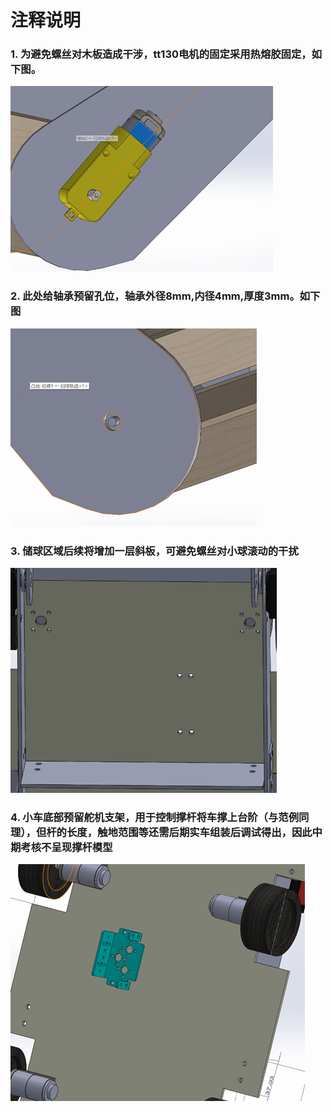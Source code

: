 # 注释说明
### 1. 为避免螺丝对木板造成干涉，tt130电机的固定采用热熔胶固定，如下图。

![alt text](imgs/image.png)

### 2. 此处给轴承预留孔位，轴承外径8mm,内径4mm,厚度3mm。如下图

![alt text](imgs/image-1.png)

### 3. 储球区域后续将增加一层斜板，可避免螺丝对小球滚动的干扰

![alt text](imgs/image-2.png)

### 4. 小车底部预留舵机支架，用于控制撑杆将车撑上台阶（与范例同理），但杆的长度，触地范围等还需后期实车组装后调试得出，因此中期考核不呈现撑杆模型

![alt text](imgs/image-3.png)
